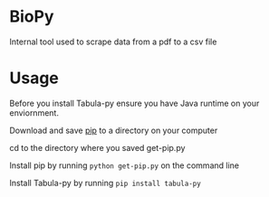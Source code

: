 # BioPy
Internal tool used to scrape data from a pdf to a csv file

# Usage
Before you install Tabula-py ensure you have Java runtime on your enviornment.

Download and save [pip](https://bootstrap.pypa.io/get-pip.py) to a directory on your computer

cd to the directory where you saved get-pip.py

Install pip by running `python get-pip.py` on the command line

Install Tabula-py by running `pip install tabula-py`
